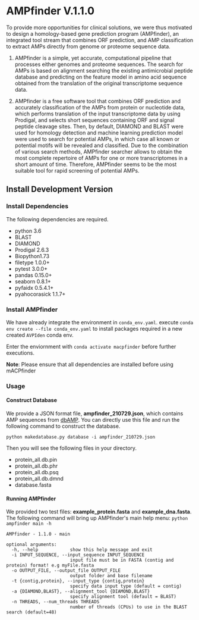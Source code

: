 # AMPfinder V.1.1.0
To provide more opportunities for clinical solutions, we were thus motivated to design a homology-based gene prediction program (AMPfinder), an integrated tool stream that combines ORF prediction, and AMP classification to extract AMPs directly from genome or proteome sequence data.

1. AMPfinder is a simple, yet accurate, computational pipeline that processes either genomes and proteome sequences. The search for AMPs is based on alignment searching the existing antimicrobial peptide database and predicting on the feature model in amino acid sequence obtained from the translation of the original transcriptome sequence data. 

2. AMPfinder is a free software tool that combines ORF prediction and accurately classification of the AMPs from protein or nucleotide data, which performs translation of the input transcriptome data by using Prodigal, and selects short sequences containing ORF and signal peptide cleavage sites. Then, by default, DIAMOND and BLAST were used for homology detection and machine learning prediction model were used to search for potential AMPs, in which case all known or potential motifs will be revealed and classified. Due to the combination of various search methods, AMPfinder searcher allows to obtain the most complete repertoire of AMPs for one or more transcriptomes in a short amount of time. Therefore, AMPfinder seems to be the most suitable tool for rapid screening of potential AMPs.


## Install Development Version
### Install Dependencies
The following dependencies are required.
- python 3.6
- BLAST
- DIAMOND
- Prodigal 2.6.3
- Biopython1.73
- filetype 1.0.0+
- pytest 3.0.0+
- pandas 0.15.0+
- seaborn 0.8.1+
- pyfaidx 0.5.4.1+
- pyahocorasick 1.1.7+

### Install AMPfinder

We have already integrate the environment in `conda_env.yaml`. execute `conda env create --file conda_env.yaml` to install packages required in a new created `AVPIden` conda env.

Enter the enviornment with `conda activate macpfinder` before further executions.

**Note**: Please ensure that all dependencies are installed before using mACPfinder

### Usage
#### Construct Database
We provide a JSON format file, **ampfinder_210729.json**, which contains AMP sequences from [dbAMP](https://awi.cuhk.edu.cn/~dbAMP/ "dbAMP"). You can directly use this file and run the following command to construct the database.

`python makedatabase.py database -i ampfinder_210729.json`

Then you will see the following files in your directory.
- protein_all.db.pin
- protein_all.db.phr
- protein_all.db.psq
- protein_all.db.dmnd
- database.fasta

#### Running AMPfinder

We provided two test files: **example_protein.fasta** and **example_dna.fasta**. 
The following command will bring up AMPfinder's main help menu:
`python ampfinder main -h`

    AMPfinder - 1.1.0 - main
    
    optional arguments:
      -h, --help            show this help message and exit
      -i INPUT_SEQUENCE, --input_sequence INPUT_SEQUENCE
                            input file must be in FASTA (contig and protein) format! e.g myFile.fasta
      -o OUTPUT_FILE, --output_file OUTPUT_FILE
                            output folder and base filename
      -t {contig,protein}, --input_type {contig,protein}
                            specify data input type (default = contig)
      -a {DIAMOND,BLAST}, --alignment_tool {DIAMOND,BLAST}
                            specify alignment tool (default = BLAST)
      -n THREADS, --num_threads THREADS
                            number of threads (CPUs) to use in the BLAST search (default=48)
